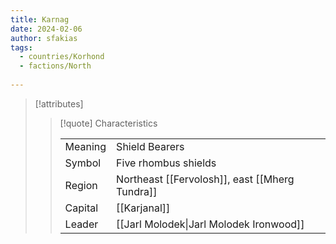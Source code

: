 ```yaml
---
title: Karnag
date: 2024-02-06
author: sfakias
tags:
  - countries/Korhond
  - factions/North
 
---
```

> [!attributes]
> 
> > [!quote] Characteristics
> >
> > | | |
> > | --- | --- |
> > | Meaning |  Shield Bearers |
> > | Symbol |  Five rhombus shields |
> > | Region |  Northeast [[Fervolosh]], east [[Mherg Tundra]] |
> > | Capital |  [[Karjanal]] |
> > | Leader |  [[Jarl Molodek\|Jarl Molodek Ironwood]] |